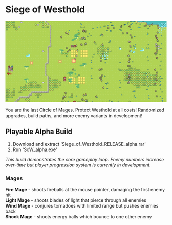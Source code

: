 # Siege of Westhold

![Game Preview](preview.png)

You are the last Circle of Mages. Protect Westhold at all costs! Randomized upgrades, build paths, and more enemy variants in development!

## Playable Alpha Build

1. Download and extract 'Siege_of_Westhold_RELEASE_alpha.rar'
2. Run 'SoW_alpha.exe' 

*This build demonstrates the core gameplay loop. Enemy numbers increase over-time but player progression system is currently in development.*

### Mages

**Fire Mage** - shoots fireballs at the mouse pointer, damaging the first enemy hit
<br>**Light Mage** - shoots blades of light that pierce through all enemies
<br>**Wind Mage** - conjures tornadoes with limited range but pushes enemies back
<br>**Shock Mage** - shoots energy balls which bounce to one other enemy
